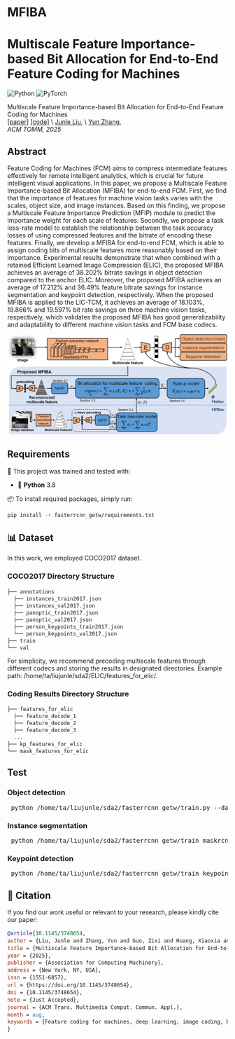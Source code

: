 # MFIBA
# Multiscale Feature Importance-based Bit Allocation for End-to-End Feature Coding for Machines


![Python](https://img.shields.io/badge/Python-3.8-blue)
![PyTorch](https://img.shields.io/badge/Framework-PyTorch-red)

Multiscale Feature Importance-based Bit Allocation for End-to-End Feature Coding for Machines \
[[paper]](https://dl.acm.org/doi/10.1145/3748654) [[code]](https://github.com/SYSU-Video/MFIBA) \ [Junle Liu](https://github.com/liujle), \ [Yun Zhang](https://codec.siat.ac.cn/yunzhang/), \
*ACM TOMM, 2025*

## Abstract
Feature Coding for Machines (FCM) aims to compress intermediate features effectively for remote intelligent analytics, which is crucial for future intelligent visual applications. In this paper, we propose a Multiscale Feature Importance-based Bit Allocation (MFIBA) for end-to-end FCM. First, we find that the importance of features for machine vision tasks varies with the scales, object size, and image instances. Based on this finding, we propose a Multiscale Feature Importance Prediction (MFIP) module to predict the importance weight for each scale of features. Secondly, we propose a task loss-rate model to establish the relationship between the task accuracy losses of using compressed features and the bitrate of encoding these features. Finally, we develop a MFIBA for end-to-end FCM, which is able to assign coding bits of  multiscale features more reasonably based on their importance. Experimental results demonstrate that when combined with a retained Efficient Learned Image Compression (ELIC), the proposed MFIBA achieves an average of 38.202% bitrate savings in object detection compared to the anchor ELIC. Moreover, the proposed MFIBA achieves an average of 17.212% and 36.49% feature bitrate savings for instance segmentation and keypoint detection, respectively. When the proposed MFIBA is applied to the LIC-TCM, it achieves an average of 18.103$\%$, 19.866% and 19.597% bit rate savings on three machine vision tasks, respectively, which validates the proposed MFIBA has good generalizability and adaptability to different machine vision tasks and FCM base codecs.
<p align="center">
  <img src="pipeline.png" alt="Framework Overview" width="700"/>
</p>

## Requirements

🧩 This project was trained and tested with:

- 🐍 **Python** 3.8

📦 To install required packages, simply run:

```bash
pip install -r fasterrcnn_getw/requirements.txt
```

## 📊 Dataset
In this work, we employed COCO2017 dataset. 
### COCO2017 Directory Structure
```
├── annotations
  ├── instances_train2017.json
  ├── instances_val2017.json
  ├── panoptic_train2017.json
  ├── panoptic_val2017.json
  ├── person_keypoints_train2017.json
  └── person_keypoints_val2017.json
├── train
└── val
```
For simplicity, we recommend precoding multiscale features through different codecs and storing the results in designated directories. Example path: /home/ta/liujunle/sda2/ELIC/features_for_elic/. 
### Coding Results Directory Structure
```
├── features_for_elic
  ├── feature_decode_1
  ├── feature_decode_2
  ├── feature_decode_3
  ...
├── kp_features_for_elic
└── mask_features_for_elic
```

## Test
### Object detection
<pre> python /home/ta/liujunle/sda2/fasterrcnn_getw/train.py --data-path path-to-coco --dataset coco --num-classes 90 --model resnet50 --batch-size 16 --pretrained --test-only --lmbda_for_update 1000 </pre>
### Instance segmentation
<pre> python /home/ta/liujunle/sda2/fasterrcnn_getw/train_maskrcnn.py --data-path path-to-coco --dataset coco --num-classes 90 --model mask_rcnn --batch-size 16 --pretrained --test-only --lmbda_for_update 1000 </pre>
### Keypoint detection
<pre> python /home/ta/liujunle/sda2/fasterrcnn_getw/train_keypoint.py --data-path path-to-coco --dataset coco_kp --num-classes 90 --model keypoint_rcnn --batch-size 16 --pretrained --test-only --lmbda_for_update 1000 </pre>

## 📖 Citation

If you find our work useful or relevant to your research, please kindly cite our paper:

```bibtex
@article{10.1145/3748654,
author = {Liu, Junle and Zhang, Yun and Guo, Zixi and Huang, Xiaoxia and Jiang, Gangyi},
title = {Multiscale Feature Importance-based Bit Allocation for End-to-End Feature Coding for Machines},
year = {2025},
publisher = {Association for Computing Machinery},
address = {New York, NY, USA},
issn = {1551-6857},
url = {https://doi.org/10.1145/3748654},
doi = {10.1145/3748654},
note = {Just Accepted},
journal = {ACM Trans. Multimedia Comput. Commun. Appl.},
month = aug,
keywords = {Feature coding for machines, deep learning, image coding, bit allocation, object detection}
}
